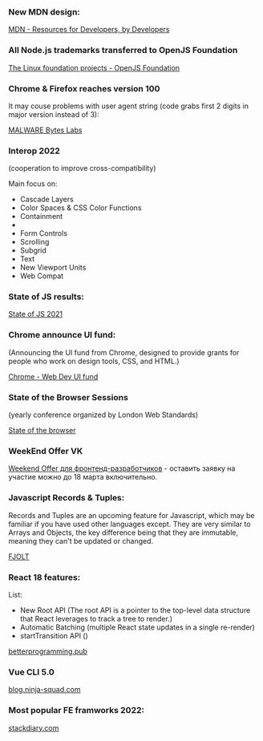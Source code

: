 ### New MDN design:
[MDN - Resources for Developers, by Developers](https://developer.mozilla.org/en-US/)


### All Node.js trademarks transferred to OpenJS Foundation
[The Linux foundation projects - OpenJS Foundation](https://openjsf.org/blog/2022/02/14/node-js-trademarks-transferred-to-openjs-foundation/)

### Chrome & Firefox reaches version 100

It may couse problems with user agent string (code grabs first 2 digits in major version instead of 3):

[MALWARE Bytes Labs](https://blog.malwarebytes.com/101/2022/02/firefox-and-chrome-reaching-major-versions-100-may-break-some-websites/)

### Interop 2022
(cooperation to improve cross-compatibility)

Main focus on:

* Cascade Layers
* Color Spaces & CSS Color Functions
* Containment
* <dialog> and ::backdrop
* Form Controls
* Scrolling
* Subgrid
* Text
* New Viewport Units
* Web Compat

### State of JS results:
[State of JS 2021](https://2021.stateofjs.com/en-US/)

### Chrome announce UI fund:
  
(Announcing the UI fund from Chrome, designed to provide grants for people who work on design tools, CSS, and HTML.)
  
[Chrome - Web Dev UI fund](https://web.dev/ui-fund/)

### State of the Browser Sessions
  
(yearly conference organized by London Web Standards)

[State of the browser](https://2021.stateofthebrowser.com/speakers/)

### WeekEnd Offer VK
[Weekend Offer для фронтенд-разработчиков](https://vk.com/frontendoffer?utm_source=tproger&utm_medium=tg_front_end_dev) - оставить заявку на участие можно до 18 марта включительно.

### Javascript Records & Tuples:
  
Records and Tuples are an upcoming feature for Javascript, which may be familiar if you have used other languages except.
They are very similar to Arrays and Objects, the key difference being that they are immutable, meaning they can't be
updated or changed.

[FJOLT](https://fjolt.com/article/javascript-records-and-tuples)

### React 18 features:

  List:
  
* New Root API (The root API is a pointer to the top-level data structure that React leverages to track a tree to render.)
* Automatic Batching (multiple React state updates in a single re-render)
* startTransition API ()

[betterprogramming.pub](https://betterprogramming.pub/whats-new-in-react-18-f69fb8b0619f)

### Vue CLI 5.0
[blog.ninja-squad.com](https://blog.ninja-squad.com/2022/02/17/vue-cli-5.0/)

### Most popular FE framworks 2022:
[stackdiary.com](https://stackdiary.com/front-end-frameworks/)
